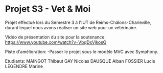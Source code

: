 # Projet S3 - Vet & Moi
Projet effectué lors du Semestre 3 à l'IUT de Reims-Châlons-Charleville, durant lequel nous avons réaliser un site web pour un vétérinaire.

Vidéo de présentation du site pour la soutenance: https://www.youtube.com/watch?v=VbqDxVjkosQ

Piste d'amélioration:
-Passer le projet sous le modèle MVC avec Symphony.

Etudiants:
MAINGOT Thibaut
GAY Nicolas
DAUSQUE Alban
FOSSIER Lucie
LEGENDRE Marine
